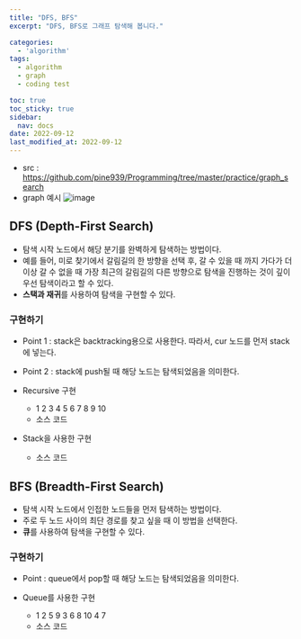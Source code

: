 ```yaml
---
title: "DFS, BFS"
excerpt: "DFS, BFS로 그래프 탐색해 봅니다."

categories:
  - 'algorithm'
tags:
  - algorithm
  - graph
  - coding test

toc: true
toc_sticky: true
sidebar:
  nav: docs
date: 2022-09-12
last_modified_at: 2022-09-12
---
```


* src : https://github.com/pine939/Programming/tree/master/practice/graph_search
* graph 예시
  ![image](https://user-images.githubusercontent.com/5865308/189618540-8eb62d9b-8cd1-4dfe-9226-e7a31b8c80be.png)

## DFS (Depth-First Search)

* 탐색 시작 노드에서 해당 분기를 완벽하게 탐색하는 방법이다. 
* 예를 들어, 미로 찾기에서 갈림길의 한 방향을 선택 후, 갈 수 있을 때 까지 가다가 더 이상 갈 수 없을 때 가장 최근의 갈림길의 다른 방향으로 탐색을 진행하는 것이 깊이 우선 탐색이라고 할 수 있다.
* **스택과 재귀**를 사용하여 탐색을 구현할 수 있다. 

### 구현하기 

* Point 1 : stack은 backtracking용으로 사용한다. 따라서, cur 노드를 먼저 stack에 넣는다.
* Point 2 : stack에 push될 때 해당 노드는 탐색되었음을 의미한다. 

* Recursive 구현
  * 1 2 3 4 5 6 7 8 9 10
  * 소스 코드
  <script src="https://gist.github.com/pine939/e8b26b112a9af2dc8e6f8e2c8a824d2a.js"></script>

* Stack을 사용한 구현
  * 소스 코드
    <script src="https://gist.github.com/pine939/ee0ddc19953ec0a993c1200262502624.js"></script>

## BFS (Breadth-First Search)

* 탐색 시작 노드에서 인접한 노드들을 먼저 탐색하는 방법이다. 
* 주로 두 노드 사이의 최단 경로를 찾고 싶을 때 이 방법을 선택한다. 
* **큐**를 사용하여 탐색을 구현할 수 있다.

### 구현하기 

* Point : queue에서 pop할 때 해당 노드는 탐색되었음을 의미한다.

* Queue를 사용한 구현
  * 1 2 5 9 3 6 8 10 4 7
  * 소스 코드
    <script src="https://gist.github.com/pine939/b5ac37f1ce3328e192970aaad661fd50.js"></script>
